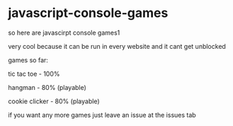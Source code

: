 # javascript-console-games
so here are javascirpt console games1

very cool because it can be run in every website and it cant get unblocked

games so far:

tic tac toe - 100%

hangman - 80% (playable)

cookie clicker - 80% (playable)

if you want any more games just leave an issue at the issues tab
